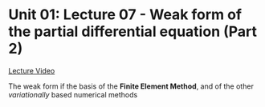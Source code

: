# Unit 01: Lecture 07 - Weak form of the partial differential equation (Part 2)

[Lecture Video](https://www.youtube.com/watch?v=WKdrBI8Lw9M&list=PLJhG_d-Sp_JHKVRhfTgDqbic_4MHpltXZ&index=7)

The weak form if the basis of the **Finite Element Method**, and of the other *variationally* based numerical methods


